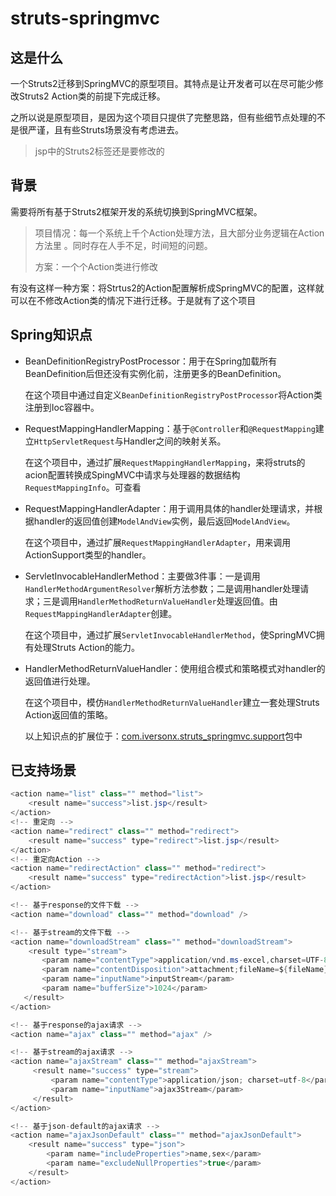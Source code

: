 # struts-springmvc

## 这是什么

一个Struts2迁移到SpringMVC的原型项目。其特点是让开发者可以在尽可能少修改Struts2 Action类的前提下完成迁移。

之所以说是原型项目，是因为这个项目只提供了完整思路，但有些细节点处理的不是很严谨，且有些Struts场景没有考虑进去。

> jsp中的Struts2标签还是要修改的

## 背景

需要将所有基于Struts2框架开发的系统切换到SpringMVC框架。

> 项目情况：每一个系统上千个Action处理方法，且大部分业务逻辑在Action方法里 。同时存在人手不足，时间短的问题。
> 
> 方案：一个个Action类进行修改

有没有这样一种方案：将Strtus2的Action配置解析成SpringMVC的配置，这样就可以在不修改Action类的情况下进行迁移。于是就有了这个项目

## Spring知识点

- BeanDefinitionRegistryPostProcessor：用于在Spring加载所有BeanDefinition后但还没有实例化前，注册更多的BeanDefinition。
  
  在这个项目中通过自定义`BeanDefinitionRegistryPostProcessor`将Action类注册到Ioc容器中。

- RequestMappingHandlerMapping：基于`@Controller`和`@RequestMapping`建立`HttpServletRequest`与Handler之间的映射关系。
  
  在这个项目中，通过扩展`RequestMappingHandlerMapping`，来将struts的acion配置转换成SpingMVC中请求与处理器的数据结构`RequestMappingInfo`。可查看

- RequestMappingHandlerAdapter：用于调用具体的handler处理请求，并根据handler的返回值创建`ModelAndView`实例，最后返回`ModelAndView`。
  
  在这个项目中，通过扩展`RequestMappingHandlerAdapter`，用来调用ActionSupport类型的handler。

- ServletInvocableHandlerMethod：主要做3件事：一是调用`HandlerMethodArgumentResolver`解析方法参数；二是调用handler处理请求；三是调用`HandlerMethodReturnValueHandler`处理返回值。由`RequestMappingHandlerAdapter`创建。
  
  在这个项目中，通过扩展`ServletInvocableHandlerMethod`，使SpringMVC拥有处理Struts Action的能力。

- HandlerMethodReturnValueHandler：使用组合模式和策略模式对handler的返回值进行处理。
  
  在这个项目中，模仿`HandlerMethodReturnValueHandler`建立一套处理Struts   Action返回值的策略。
  
  以上知识点的扩展位于：[com.iversonx.struts_springmvc.support](./src/main/java/com/iversonx/struts_springmvc/support)包中

## 已支持场景

```java
<action name="list" class="" method="list">
    <result name="success">list.jsp</result>
</action>
<!-- 重定向 -->
<action name="redirect" class="" method="redirect">
    <result name="success" type="redirect">list.jsp</result>
</action>
<!-- 重定向Action -->
<action name="redirectAction" class="" method="redirect">
    <result name="success" type="redirectAction">list.jsp</result>
</action>

<!-- 基于response的文件下载 -->
<action name="download" class="" method="download" />

<!-- 基于stream的文件下载 -->
<action name="downloadStream" class="" method="downloadStream">
    <result type="stream">
       <param name="contentType">application/vnd.ms-excel,charset=UTF-8</param>
       <param name="contentDisposition">attachment;fileName=${fileName}</param>
       <param name="inputName">inputStream</param>
       <param name="bufferSize">1024</param>
   </result>
</action>

<!-- 基于response的ajax请求 -->
<action name="ajax" class="" method="ajax" />

<!-- 基于stream的ajax请求 -->
<action name="ajaxStream" class="" method="ajaxStream">
     <result name="success" type="stream">
         <param name="contentType">application/json; charset=utf-8</param>
         <param name="inputName">ajax3Stream</param>
     </result>
</action>

<!-- 基于json-default的ajax请求 -->
<action name="ajaxJsonDefault" class="" method="ajaxJsonDefault">
    <result name="success" type="json">
        <param name="includeProperties">name,sex</param>
        <param name="excludeNullProperties">true</param>
    </result>
</action>
```
